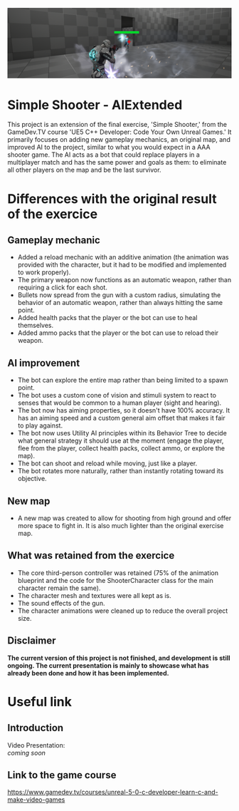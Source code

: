 ![Screenshot of the projectt](/Screenshot/ProjectHeader.png)</BR>
# Simple Shooter - AIExtended
This project is an extension of the final exercise, 'Simple Shooter,' from the GameDev.TV course 'UE5 C++ Developer: Code Your Own Unreal Games.' It primarily focuses on adding new gameplay mechanics, an original map, and improved AI to the project, similar to what you would expect in a AAA shooter game. The AI acts as a bot that could replace players in a multiplayer match and has the same power and goals as them: to eliminate all other players on the map and be the last survivor.

# Differences with the original result of the exercice
## Gameplay mechanic
- Added a reload mechanic with an additive animation (the animation was provided with the character, but it had to be modified and implemented to work properly).
- The primary weapon now functions as an automatic weapon, rather than requiring a click for each shot.
- Bullets now spread from the gun with a custom radius, simulating the behavior of an automatic weapon, rather than always hitting the same point.
- Added health packs that the player or the bot can use to heal themselves.
- Added ammo packs that the player or the bot can use to reload their weapon.

## AI improvement
- The bot can explore the entire map rather than being limited to a spawn point.
- The bot uses a custom cone of vision and stimuli system to react to senses that would be common to a human player (sight and hearing).
- The bot now has aiming properties, so it doesn't have 100% accuracy. It has an aiming speed and a custom general aim offset that makes it fair to play against.
- The bot now uses Utility AI principles within its Behavior Tree to decide what general strategy it should use at the moment (engage the player, flee from the player, collect health packs, collect ammo, or explore the map).
- The bot can shoot and reload while moving, just like a player.
- The bot rotates more naturally, rather than instantly rotating toward its objective.

## New map
- A new map was created to allow for shooting from high ground and offer more space to fight in. It is also much lighter than the original exercise map.

## What was retained from the exercice
- The core third-person controller was retained (75% of the animation blueprint and the code for the ShooterCharacter class for the main character remain the same).
- The character mesh and textures were all kept as is.
- The sound effects of the gun.
- The character animations were cleaned up to reduce the overall project size.
  
## Disclaimer
<b>The current version of this project is not finished, and development is still ongoing. The current presentation is mainly to showcase what has already been done and how it has been implemented.</b>

# Useful link

## Introduction
Video Presentation: </br>
<i> coming soon </i>
  
## Link to the game course
https://www.gamedev.tv/courses/unreal-5-0-c-developer-learn-c-and-make-video-games
